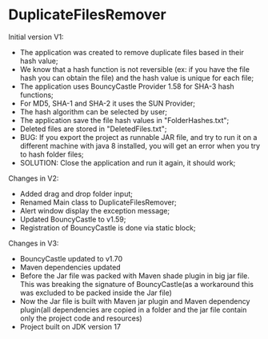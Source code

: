 # DuplicateFilesRemover

Initial version V1:
 - The application was created to remove duplicate files based in their hash value;
 - We know that a hash function is not reversible (ex: if you have the file hash you can obtain the file) and the hash value is unique for each file;
 - The application uses BouncyCastle Provider 1.58 for SHA-3 hash functions;
 - For MD5, SHA-1 and SHA-2 it uses the SUN Provider;
 - The hash algorithm can be selected by user;
 - The application save the file hash values in "FolderHashes.txt";
 - Deleted files are stored in "DeletedFiles.txt";
 - BUG: If you export the project as runnable JAR file, and try to run it on a different machine with java 8 installed, you will get an error when you try to hash folder files;
 - SOLUTION: Close the application and run it again, it should work;
 
Changes in V2:
 - Added drag and drop folder input;
 - Renamed Main class to DuplicateFilesRemover;
 - Alert window display the exception message;
 - Updated BouncyCastle to v1.59;
 - Registration of BouncyCastle is done via static block;
  
Changes in V3:
 - BouncyCastle updated to v1.70
 - Maven dependencies updated
 - Before the Jar file was packed with Maven shade plugin in big jar file. This was breaking the signature of BouncyCastle(as a workaround this was excluded to be packed inside the Jar file)
 - Now the Jar file is built with Maven jar plugin and Maven dependency plugin(all dependencies are copied in a folder and the jar file contain only the project code and resources)
 - Project built on JDK version 17